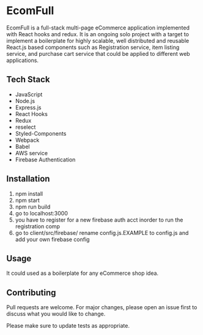 # EcomFull

EcomFull is a full-stack multi-page eCommerce application implemented with React hooks and redux. It is an ongoing solo project with a target to implement a boilerplate for highly scalable, well distributed and reusable React.js based components such as Registration service, item listing service, and purchase cart service that could be applied to different web applications.


## Tech Stack

- JavaScript
- Node.js
- Express.js
- React Hooks
- Redux
- reselect
- Styled-Components
- Webpack
- Babel
- AWS service
- Firebase Authentication


## Installation

1. npm install
2. npm start
3. npm run build
4. go to localhost:3000
5. you have to register for a new firebase auth acct inorder to run the registration comp
6. go to client/src/firebase/ rename config.js.EXAMPLE to config.js and add your own firebase config

## Usage

It could used as a boilerplate for any eCommerce shop idea.

## Contributing
Pull requests are welcome. For major changes, please open an issue first to discuss what you would like to change.

Please make sure to update tests as appropriate.


